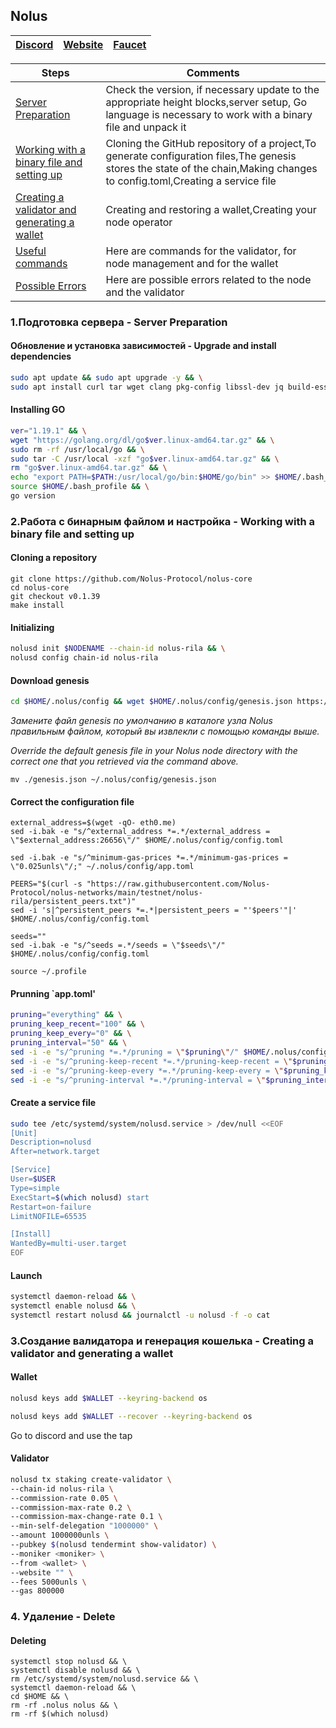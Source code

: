 ## Nolus

[Discord](https://discord.gg/nolus-protocol) | [Website](https://nolus.io/) | [Faucet](https://discord.com/channels/935531372334948383/1052895588527657020)
--- | --- | ---

Steps | Comments
--- | --- |
[Server Preparation](https://github.com/DanilJPG/nodes_testnets/tree/main/Nolus#:~:text=1.%D0%9F%D0%BE%D0%B4%D0%B3%D0%BE%D1%82%D0%BE%D0%B2%D0%BA%D0%B0%20%D1%81%D0%B5%D1%80%D0%B2%D0%B5%D1%80%D0%B0%20%2D%20Server%20Preparation) | Check the version, if necessary update to the appropriate height blocks,server setup, Go language is necessary to work with a binary file and unpack it
[Working with a binary file and setting up](https://github.com/DanilJPG/nodes_testnets/blob/main/Nolus/Readme.md#:~:text=2.%D0%A0%D0%B0%D0%B1%D0%BE%D1%82%D0%B0%20%D1%81%20%D0%B1%D0%B8%D0%BD%D0%B0%D1%80%D0%BD%D1%8B%D0%BC%20%D1%84%D0%B0%D0%B9%D0%BB%D0%BE%D0%BC%20%D0%B8%20%D0%BD%D0%B0%D1%81%D1%82%D1%80%D0%BE%D0%B9%D0%BA%D0%B0%20%2D%20Working%20with%20a%20binary%20file%20and%20setting%20up) | Cloning the GitHub repository of a project,To generate configuration files,The genesis stores the state of the chain,Making changes to config.toml,Creating a service file
[Creating a validator and generating a wallet](https://github.com/DanilJPG/nodes_testnets/blob/main/Nolus/Readme.md#:~:text=3.%D0%A1%D0%BE%D0%B7%D0%B4%D0%B0%D0%BD%D0%B8%D0%B5%20%D0%B2%D0%B0%D0%BB%D0%B8%D0%B4%D0%B0%D1%82%D0%BE%D1%80%D0%B0%20%D0%B8%20%D0%B3%D0%B5%D0%BD%D0%B5%D1%80%D0%B0%D1%86%D0%B8%D1%8F%20%D0%BA%D0%BE%D1%88%D0%B5%D0%BB%D1%8C%D0%BA%D0%B0%20%2D%20Creating%20a%20validator%20and%20generating%20a%20wallet) | Creating and restoring a wallet,Creating your node operator
[Useful commands]() | Here are commands for the validator, for node management and for the wallet
[Possible Errors](https://github.com/DanilJPG/nodes_testnets/tree/main/Nolus) | Here are possible errors related to the node and the validator


### 1.Подготовка сервера - Server Preparation 
#### Обновление и установка зависимостей - Upgrade and install dependencies
```Bash
sudo apt update && sudo apt upgrade -y && \
sudo apt install curl tar wget clang pkg-config libssl-dev jq build-essential bsdmainutils git make ncdu gcc git jq chrony liblz4-tool -y
```
#### Installing GO
```Bash
ver="1.19.1" && \
wget "https://golang.org/dl/go$ver.linux-amd64.tar.gz" && \
sudo rm -rf /usr/local/go && \
sudo tar -C /usr/local -xzf "go$ver.linux-amd64.tar.gz" && \
rm "go$ver.linux-amd64.tar.gz" && \
echo "export PATH=$PATH:/usr/local/go/bin:$HOME/go/bin" >> $HOME/.bash_profile && \
source $HOME/.bash_profile && \
go version
```

### 2.Работа с бинарным файлом и настройка - Working with a binary file and setting up
#### Cloning a repository
```
git clone https://github.com/Nolus-Protocol/nolus-core
cd nolus-core
git checkout v0.1.39
make install
```

#### Initializing
```Bash
nolusd init $NODENAME --chain-id nolus-rila && \
nolusd config chain-id nolus-rila
```

#### Download genesis
```Bash
cd $HOME/.nolus/config && wget $HOME/.nolus/config/genesis.json https://raw.githubusercontent.com/Nolus-Protocol/nolus-networks/main/testnet/nolus-rila/genesis.json
```
*Замените файл genesis по умолчанию в каталоге узла Nolus правильным файлом, который вы извлекли с помощью команды выше.*

*Override the default genesis file in your Nolus node directory with the correct one that you retrieved via the command above.*
```
mv ./genesis.json ~/.nolus/config/genesis.json
```
#### Correct the configuration file
```Shell
external_address=$(wget -qO- eth0.me)
sed -i.bak -e "s/^external_address *=.*/external_address = \"$external_address:26656\"/" $HOME/.nolus/config/config.toml

sed -i.bak -e "s/^minimum-gas-prices *=.*/minimum-gas-prices = \"0.025unls\"/;" ~/.nolus/config/app.toml

PEERS="$(curl -s "https://raw.githubusercontent.com/Nolus-Protocol/nolus-networks/main/testnet/nolus-rila/persistent_peers.txt")"
sed -i 's|^persistent_peers *=.*|persistent_peers = "'$peers'"|' $HOME/.nolus/config/config.toml

seeds=""
sed -i.bak -e "s/^seeds =.*/seeds = \"$seeds\"/" $HOME/.nolus/config/config.toml

source ~/.profile
```
#### Prunning `app.toml'
```Bash
pruning="everything" && \
pruning_keep_recent="100" && \
pruning_keep_every="0" && \
pruning_interval="50" && \
sed -i -e "s/^pruning *=.*/pruning = \"$pruning\"/" $HOME/.nolus/config/app.toml && \
sed -i -e "s/^pruning-keep-recent *=.*/pruning-keep-recent = \"$pruning_keep_recent\"/" $HOME/.nolus/config/app.toml && \
sed -i -e "s/^pruning-keep-every *=.*/pruning-keep-every = \"$pruning_keep_every\"/" $HOME/.nolus/config/app.toml && \
sed -i -e "s/^pruning-interval *=.*/pruning-interval = \"$pruning_interval\"/" $HOME/.nolus/config/app.toml
```
#### Create a service file
```Bash
sudo tee /etc/systemd/system/nolusd.service > /dev/null <<EOF
[Unit]
Description=nolusd
After=network.target

[Service]
User=$USER
Type=simple
ExecStart=$(which nolusd) start
Restart=on-failure
LimitNOFILE=65535

[Install]
WantedBy=multi-user.target
EOF
```
#### Launch
```Bash
systemctl daemon-reload && \
systemctl enable nolusd && \
systemctl restart nolusd && journalctl -u nolusd -f -o cat
```
### 3.Создание валидатора и генерация кошелька - Creating a validator and generating a wallet
#### Wallet 
```Bash
nolusd keys add $WALLET --keyring-backend os

nolusd keys add $WALLET --recover --keyring-backend os
```
Go to discord and use the tap 

#### Validator
```Bash
nolusd tx staking create-validator \
--chain-id nolus-rila \
--commission-rate 0.05 \
--commission-max-rate 0.2 \
--commission-max-change-rate 0.1 \
--min-self-delegation "1000000" \
--amount 1000000unls \
--pubkey $(nolusd tendermint show-validator) \
--moniker <moniker> \
--from <wallet> \
--website "" \
--fees 5000unls \
--gas 800000
```

### 4. Удаление - Delete
#### Deleting
```Shell
systemctl stop nolusd && \
systemctl disable nolusd && \
rm /etc/systemd/system/nolusd.service && \
systemctl daemon-reload && \
cd $HOME && \
rm -rf .nolus nolus && \
rm -rf $(which nolusd)
```
